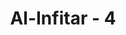 ---
title: "Al-Infitar - 4"
no: 4
arabic_no: ٤
ayah: وَاِذَا الْقُبُوْرُ بُعْثِرَتْۙ
translation: "dan apabila kuburan-kuburan dibongkar,"
tafsir: "Dan apabila kuburan-kuburan terbongkar sehingga keluarlah mayat-mayat yang berada di dalamnya setelah dibangkitkan dan dihidupkan kembali untuk mempertanggungjawabkan amal perbuatannya di dunia di hadapan Allah Sang Pencipta. Hal ini ditegaskan kembali dalam firman Allah yang lain:\n\nMaka tidakkah dia mengetahui apabila apa yang di dalam kubur dikeluarkan. (al-'Adiyat/100: 9)"
---